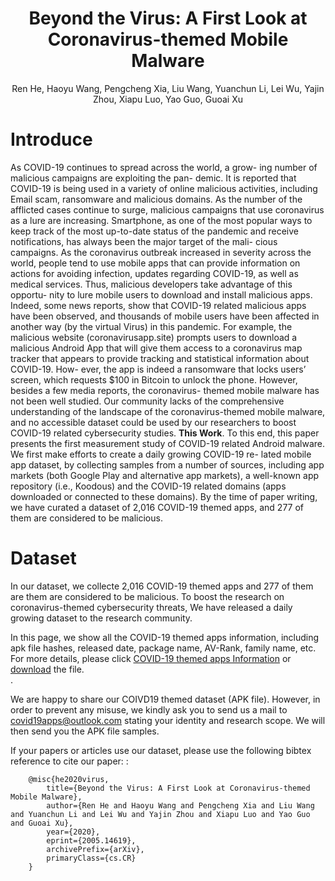 # <center>Beyond the Virus: A First Look at Coronavirus-themed Mobile Malware </center>
<center>Ren He, Haoyu Wang, Pengcheng Xia, Liu Wang, Yuanchun Li, Lei Wu, Yajin Zhou, Xiapu Luo, Yao Guo, Guoai Xu</center>


# Introduce
As COVID-19 continues to spread across the world, a grow- ing number of malicious campaigns are exploiting the pan- demic. It is reported that COVID-19 is being used in a variety of online malicious activities, including Email scam, ransomware and malicious domains. As the number of the afflicted cases continue to surge, malicious campaigns that use coronavirus as a lure are increasing.
Smartphone, as one of the most popular ways to keep track of the most up-to-date status of the pandemic and receive notifications, has always been the major target of the mali- cious campaigns. As the coronavirus outbreak increased in severity across the world, people tend to use mobile apps that can provide information on actions for avoiding infection, updates regarding COVID-19, as well as medical services. Thus, malicious developers take advantage of this opportu- nity to lure mobile users to download and install malicious apps. Indeed, some news reports, show that COVID-19 related malicious apps have been observed, and thousands of mobile users have been affected in another way (by the virtual Virus) in this pandemic. For example, the malicious website (coronavirusapp.site) prompts users to download a malicious Android App that will give them access to a coronavirus map tracker that appears to provide tracking and statistical information about COVID-19. How- ever, the app is indeed a ransomware that locks users’ screen, which requests $100 in Bitcoin to unlock the phone.
However, besides a few media reports, the coronavirus- themed mobile malware has not been well studied. Our community lacks of the comprehensive understanding of the landscape of the coronavirus-themed mobile malware, and no accessible dataset could be used by our researchers to boost COVID-19 related cybersecurity studies.
<b>This Work</b>. To this end, this paper presents the first measurement study of COVID-19 related Android malware. We first make efforts to create a daily growing COVID-19 re- lated mobile app dataset, by collecting samples from a number of sources, including app markets (both Google Play and alternative app markets), a well-known app repository (i.e., Koodous) and the COVID-19 related domains (apps downloaded or connected to these domains). By the time of paper writing, we have curated a dataset of 2,016 COVID-19 themed apps, and 277 of them are considered to be malicious. 


# Dataset
In our dataset, we collecte 2,016 COVID-19 themed apps and 277 of them are them are considered to be malicious. To boost the research on coronavirus-themed cybersecurity threats, We have released a daily growing dataset to the research community.

In this page, we show all the COVID-19 themed apps information, including apk file hashes, released date, package name, AV-Rank, family name, etc. For more details, please click [COVID-19 themed apps Information](https://covid19apps.github.io/covid19apps) or [download](https://github.com/covid19apps/covid19apps.github.io/blob/master/covid19apps.xlsx) the file.<br/>.

We are happy to share our COIVD19 themed dataset (APK file). However, in order to prevent any misuse, we kindly ask you to send us a mail to <covid19apps@outlook.com> stating your identity and research scope. We will then send you the APK file samples.


If your papers or articles use our dataset, please use the following bibtex reference to cite our paper:
:   

        @misc{he2020virus,
            title={Beyond the Virus: A First Look at Coronavirus-themed Mobile Malware},
            author={Ren He and Haoyu Wang and Pengcheng Xia and Liu Wang and Yuanchun Li and Lei Wu and Yajin Zhou and Xiapu Luo and Yao Guo and Guoai Xu},
            year={2020},
            eprint={2005.14619},
            archivePrefix={arXiv},
            primaryClass={cs.CR}
        }
